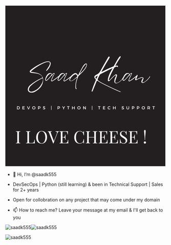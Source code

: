 ![alt text](https://github.com/saadk555/saadk555/blob/main/Black%20Ivory%20Minimalist%20Handwritten%20Lifestyle%20Blogger%20Name%20Logo.png)


- 👋 Hi, I’m @saadk555
- DevSecOps | Python (still learning) & been in Technical Support | Sales for 2+ years
- Open for collobration on any project that may come under my domain

- 📫 How to reach me?
Leave your message at my email & I'll get back to you



<div>
<p><img align="left" src="https://github-readme-stats.vercel.app/api/top-langs?username=saadk555&show_icons=true&theme=dracula&layout=compact" alt="saadk555" /></p>
<p>&nbsp;<img align="left"  src="https://github-readme-stats.vercel.app/api?username=saadk555&show_icons=true&locale=en&theme=dracula&layout=compact" alt="saadk555" /></p> </div>

<p><img align="left" src="https://github-readme-streak-stats.herokuapp.com/?user=saadk555&show_icons=true&theme=dracula&layout=compact" alt="saadk555" /></p>



<!---
saadk555/saadk555 is a ✨ special ✨ repository because its `README.md` (this file) appears on your GitHub profile.
You can click the Preview link to take a look at your changes.
--->
